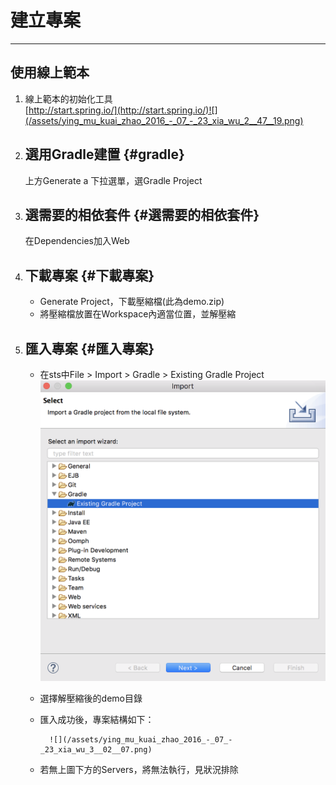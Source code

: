 # 建立專案

---

## 使用線上範本

1. 線上範本的初始化工具   
   [http://start.spring.io/](http://start.spring.io/)![](/assets/ying_mu_kuai_zhao_2016_-_07_-_23_xia_wu_2__47__19.png)

2. ## 選用Gradle建置 {#gradle}

   上方Generate a 下拉選單，選Gradle Project

3. ## 選需要的相依套件 {#選需要的相依套件}

   在Dependencies加入Web

4. ## 下載專案 {#下載專案}

   * Generate Project，下載壓縮檔\(此為demo.zip\)
   * 將壓縮檔放置在Workspace內適當位置，並解壓縮
5. ## 匯入專案 {#匯入專案}

   * 在sts中File &gt; Import &gt; Gradle &gt; Existing Gradle Project![](/assets/ying_mu_kuai_zhao_2017_-_08_-_29_xia_wu_2__20__24.png)

   * 選擇解壓縮後的demo目錄

   * 匯入成功後，專案結構如下：

     ```
       ![](/assets/ying_mu_kuai_zhao_2016_-_07_-_23_xia_wu_3__02__07.png)
     ```

   * 若無上圖下方的Servers，將無法執行，見狀況排除



